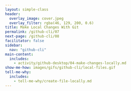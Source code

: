 ```yaml
---
layout: simple-class
header:
  overlay_image: cover.jpeg
  overlay_filter: rgba(46, 129, 200, 0.6)
title: Make Local Changes With Git
permalink: /github-cli/07
next-page: /github-cli/08
facilitator: false
sidebar:
  nav: "github-cli"
main-content:
  includes:
    - activity/github-desktop/04-make-changes-locally.md
show-me-how: images/gifs/github-cli/local-files.gif
tell-me-why:
  includes:
    - tell-me-why/create-file-locally.md
---
```

